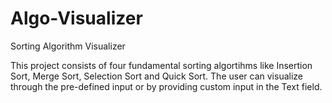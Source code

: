 # Algo-Visualizer
Sorting Algorithm Visualizer 

This project consists of four fundamental sorting algortihms like Insertion Sort, Merge Sort, Selection Sort and Quick Sort.
The user can visualize through the pre-defined input or by providing custom input in the Text field.
